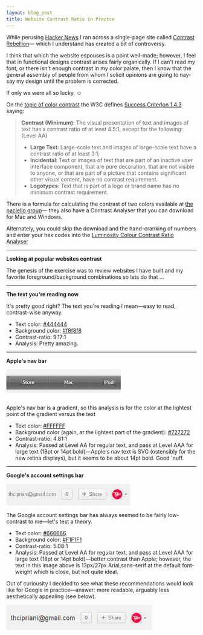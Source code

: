 ```yaml
---
layout: blog_post
title: Website Contrast Ratio in Practce
---
```

While perusing [Hacker News](http://news.ycombinator.com/ "Hacker News") I ran across a single-page site called 
[Contrast Rebellion](http://contrastrebellion.com/ "Contrast Rebellion")&mdash;
which I understand has created a bit of controversy. 

I think that which the website espouses is a point well-made; 
however, I feel that in functional designs contrast arises fairly organically. If I can't read my font, or there isn't 
enough contrast in my color palate, then I know that the general assembly of people from whom I solicit opinions are going
to nay-say my design until the problem is corrected. 

If only we were all so lucky. &#9786;

On the [topic of color contrast](http://www.w3.org/TR/WCAG10-CSS-TECHS/#style-color-contrast 'CSS Techniques for Web Content Accessibility Guidelines 1.0') the W3C defines [Success Criterion 1.4.3](http://www.w3.org/TR/UNDERSTANDING-WCAG20/visual-audio-contrast-contrast.html 'Success Criterion 1.4.3') saying:
>**Contrast (Minimum)**: The visual presentation of text and images of text has a contrast ratio of at least 4.5:1, except for the following: (Level AA)
>* **Large Text**: Large-scale text and images of large-scale text have a contrast ratio of at least 3:1;
>* **Incidental**: Text or images of text that are part of an inactive user interface component, that are pure decoration, that are not visible to anyone, or that are part of a picture that contains significant other visual content, have no contrast requirement.
>* **Logotypes**: Text that is part of a logo or brand name has no minimum contrast requirement.

There is a formula for calculating the contrast of two colors available at [the paciello group](http://www.paciellogroup.com/resources/contrast-analyser.html, 'Contrast Analyser')&mdash; they also have a Contrast Analyser that you can download for Mac and Windows.

Alternately, you could skip the download and the hand-cranking of numbers and enter your hex codes into the [Luminosity Colour Contrast Ratio Analyser](http://juicystudio.com/services/luminositycontrastratio.php, 'Luminosity Colour Contrast Ratio Analyser')

<hr>

**Looking at popular websites contrast**

The genesis of the exercise was to review websites I have built and my favorite foreground/background combinations so lets do that &hellip;

<hr>

**The text you're reading now**

It's pretty good right? The text you're reading I mean&mdash;easy to read, contrast-wise anyway.

* Text color: [#444444](http://www.colourlovers.com/color/444444)
* Background color: [#f8f8f8](http://www.colourlovers.com/color/F8F8F8)
* Contrast-ratio: 9.17:1 
* Analysis: Pretty amazing.

<hr>

**Apple's nav bar**

<img class="blogImg" src="/images/Apple-nav-bar.png" alt="Apple's nav bar">

Apple's nav bar is a gradient, so this analysis is for the color at the lightest point of the gradient versus the text

* Text color:  [#FFFFFF](http://www.colourlovers.com/color/FFFFFF)
* Background color (again, at the lightest part of the gradient): [#727272](http://www.colourlovers.com/color/727272)
* Contrast-ratio: 4.81:1
* Analysis: Passed at Level AA for regular text, and pass at Level AAA for large text (18pt or 14pt bold)&mdash;Apple's nav text is SVG (ostensibly for the new retina displays), but it seems to be about 14pt bold. Good 'nuff.

<hr>

**Google's account settings bar**

<img class="blogImg" src="/images/google-account-settings.png" alt="Google's account settings bar">

The Google account settings bar has always seemed to be fairly low-contrast to me&mdash;let's test a theory.

* Text color:  [#666666](http://www.colourlovers.com/color/666666)
* Background color: [#F1F1F1](http://www.colourlovers.com/color/F1F1F1)
* Contrast-ratio: 5.08:1
* Analysis: Passed at Level AA for regular text, and pass at Level AAA for large text (18pt or 14pt bold)&mdash;better contrast than Apple; however, the text in this image above is 13px/27px Arial,sans-serif at the default font-weight which is close, but not quite ideal.

Out of curiousity I decided to see what these recommendations would look like for Google in practice&mdash;answer: more readable, arguably less aesthetically appealing (see below).

<img class="blogImg" src="/images/google-account-settings_large.png" alt="Google's account settings bar—larger font">

